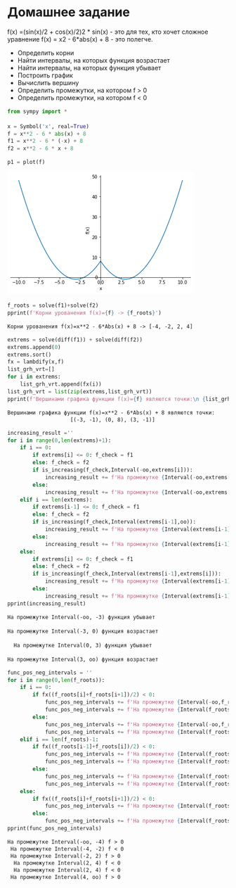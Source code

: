 # Домашнее задание 
f(x) =(sin(x)/2 + cos(x)/2)2 * sin(x) - это для тех, кто хочет сложное уравнение
f(x) = x2 - 6*abs(x) + 8 - это полегче.

- Определить корни
- Найти интервалы, на которых функция возрастает
- Найти интервалы, на которых функция убывает
- Построить график
- Вычислить вершину
- Определить промежутки, на котором f > 0
- Определить промежутки, на котором f < 0



```python
from sympy import *

x = Symbol('x', real=True)
f = x**2 - 6 * abs(x) + 8
f1 = x**2 - 6 * (-x) + 8
f2 = x**2 - 6 * x + 8
```


```python
p1 = plot(f)
```


    
![png](output_2_0.png)
    



```python
f_roots = solve(f1)+solve(f2)
pprint(f'Корни урованения f(x)={f} -> {f_roots}')
```

    Корни урованения f(x)=x**2 - 6*Abs(x) + 8 -> [-4, -2, 2, 4]
    


```python
extrems = solve(diff(f1)) + solve(diff(f2))
extrems.append(0)
extrems.sort()
fx = lambdify(x,f)
list_grh_vrt=[]
for i in extrems:
    list_grh_vrt.append(fx(i))
list_grh_vrt = list(zip(extrems,list_grh_vrt))
pprint(f'Вершинами графика функции f(x)={f} являются точки:\n {list_grh_vrt}')
```

    Вершинами графика функции f(x)=x**2 - 6*Abs(x) + 8 являются точки:
                        [(-3, -1), (0, 8), (3, -1)]                   
    


```python
increasing_result =''
for i in range(0,len(extrems)+1):
    if i == 0:
        if extrems[i] <= 0: f_check = f1
        else: f_check = f2
        if is_increasing(f_check,Interval(-oo,extrems[i])):
            increasing_result += f'На промежутке {Interval(-oo,extrems[i])} функция возрастает\n\r'
        else:
            increasing_result += f'На промежутке {Interval(-oo,extrems[i])} функция убывает\n\r'
    elif i == len(extrems):
        if extrems[i-1] <= 0: f_check = f1
        else: f_check = f2
        if is_increasing(f_check,Interval(extrems[i-1],oo)):
            increasing_result += f'На промежутке {Interval(extrems[i-1],oo)} функция возрастает\n\r'
        else:
            increasing_result += f'На промежутке {Interval(extrems[i-1],oo)} функция убывает\n\r'
    else:
        if extrems[i] <= 0: f_check = f1
        else: f_check = f2
        if is_increasing(f_check,Interval(extrems[i-1],extrems[i])):
            increasing_result += f'На промежутке {Interval(extrems[i-1],extrems[i])} функция возрастает\n\r'
        else:
            increasing_result += f'На промежутке {Interval(extrems[i-1],extrems[i])} функция убывает\n\r'
pprint(increasing_result)
```

    На промежутке Interval(-oo, -3) функция убывает 
                                                    
    На промежутке Interval(-3, 0) функция возрастает
                                                    
      На промежутке Interval(0, 3) функция убывает  
                                                    
    На промежутке Interval(3, oo) функция возрастает
                                                    
    


```python
func_pos_neg_intervals = ''
for i in range(0,len(f_roots)):
    if i == 0:
        if fx((f_roots[i]+f_roots[i+1])/2) < 0:
            func_pos_neg_intervals += f'На промежутке {Interval(-oo,f_roots[i])} f > 0\n'
            func_pos_neg_intervals += f'На промежутке {Interval(f_roots[i],f_roots[i+1])} f < 0\n'
        else:
            func_pos_neg_intervals += f'На промежутке {Interval(-oo,f_roots[i])} f < 0\n'
            func_pos_neg_intervals += f'На промежутке {Interval(f_roots[i],f_roots[i+1])} f > 0\n'
    elif i == len(f_roots)-1:
        if fx((f_roots[i-1]+f_roots[i])/2) < 0:
            func_pos_neg_intervals += f'На промежутке {Interval(f_roots[i-1],f_roots[i])} f < 0\n'
            func_pos_neg_intervals += f'На промежутке {Interval(f_roots[i],oo)} f > 0\n'
        else:
            func_pos_neg_intervals += f'На промежутке {Interval(f_roots[i-1],f_roots[i])} f > 0\n'
            func_pos_neg_intervals += f'На промежутке {Interval(f_roots[i],oo)} f < 0\n'
    else:
        if fx((f_roots[i]+f_roots[i+1])/2) < 0:
            func_pos_neg_intervals += f'На промежутке {Interval(f_roots[i],f_roots[i+1])} f < 0\n'
        else:
            func_pos_neg_intervals += f'На промежутке {Interval(f_roots[i],f_roots[i+1])} f > 0\n'
pprint(func_pos_neg_intervals)
```

    На промежутке Interval(-oo, -4) f > 0
     На промежутке Interval(-4, -2) f < 0
     На промежутке Interval(-2, 2) f > 0 
      На промежутке Interval(2, 4) f < 0 
      На промежутке Interval(2, 4) f < 0 
     На промежутке Interval(4, oo) f > 0 
    


```python

```


```python

```


```python

```
